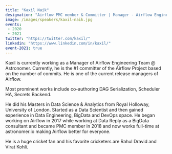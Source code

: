 ```yaml
---
title: "Kaxil Naik"
designation: "Airflow PMC member & Committer | Manager - Airflow Engineering @ Astronomer.io"
image: /images/speakers/kaxil-naik.jpg
events:
 - 2020
 - 2021
twitter: "https://twitter.com/kaxil/"
linkedin: "https://www.linkedin.com/in/kaxil/"
event-2021: true
---
```


Kaxil is currently working as a Manager of Airflow Engineering Team @ Astronomer. Currently, he is the #1 committer of the Airflow Project based on the number of commits. He is one of the current release managers of Airflow.

Most prominent works include co-authoring DAG Serialization, Scheduler HA, Secrets Backend.

He did his Masters in Data Science & Analytics from Royal Holloway, University of London.
Started as a Data Scientist and then gained experience in Data Engineering, BigData and DevOps space. He began working on Airflow in 2017 while working at Data Reply as a BigData consultant
and became PMC member in 2018 and now works full-time at astronomer.io making Airflow better for everyone.

He is a huge cricket fan and his favorite cricketers are Rahul Dravid and Virat Kohli.